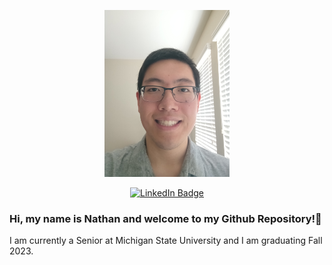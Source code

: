 <p align="center">
  <img src="Profile_Picture.jpg" alt="Profile_Picture" width="200">
</p>

<div id="badge" align="center">
  <a href="https://www.linkedin.com/in/nategu72/">
    <img src="https://img.shields.io/badge/LinkedIn-blue?style=for-the-badge&logo=linkedin&logoColor=white" alt="LinkedIn Badge"/>
  </a>
</div>

### Hi, my name is Nathan and welcome to my Github Repository!👋

I am currently a Senior at Michigan State University and I am graduating Fall 2023. 

<!--
**Ytesgn/Ytesgn** is a ✨ _special_ ✨ repository because its `README.md` (this file) appears on your GitHub profile.

Here are some ideas to get you started:

- 🔭 I’m currently working on ...
- 🌱 I’m currently learning ...
- 👯 I’m looking to collaborate on ...
- 🤔 I’m looking for help with ...
- 💬 Ask me about ...
- 📫 How to reach me: ...
- 😄 Pronouns: ...
- ⚡ Fun fact: ...
-->
